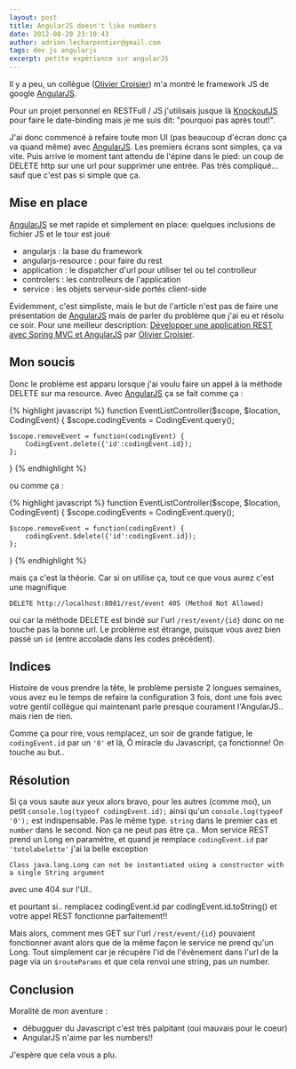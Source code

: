 ```yaml
---
layout: post
title: AngularJS doesn't like numbers
date: 2012-08-20 23:10:43
author: adrien.lecharpentier@gmail.com
tags: dev js angularjs
excerpt: petite expérience sur angularJS
---
```


Il y a peu, un collègue ([Olivier Croisier])
m'a montré le framework JS de google [AngularJS].

Pour un projet personnel en RESTFull / JS j'utilisais jusque là [KnockoutJS](http://knockoutjs.com/)
pour faire le date-binding mais je me suis dit: "pourquoi pas après tout!".

J'ai donc commencé à refaire toute mon UI (pas beaucoup d'écran donc ça va
quand même) avec [AngularJS]. Les premiers écrans sont simples, ça va vite.
Puis arrive le moment tant attendu de l'épine dans le pied: un coup de
DELETE http sur une url pour supprimer une entrée. Pas très compliqué... sauf
que c'est pas si simple que ça.

## Mise en place
[AngularJS] se met rapide et simplement en place: quelques inclusions de
fichier JS et le tour est joué

 - angularjs : la base du framework
 - angularjs-resource : pour faire du rest
 - application : le dispatcher d'url pour utiliser tel ou tel controlleur
 - controlers : les controlleurs de l'application
 - service : les objets serveur-side portés client-side

Évidemment, c'est simpliste, mais le but de l'article n'est pas de faire une
présentation de [AngularJS] mais de parler du problème que j'ai eu et résolu
ce soir. Pour une meilleur description: [Développer une application REST avec
Spring MVC et AngularJS](http://thecodersbreakfast.net/index.php?post/2012/07/30/D%C3%A9velopper-une-application-REST-avec-Spring-MVC-Angular.js)
par [Olivier Croisier].

## Mon soucis
Donc le problème est apparu lorsque j'ai voulu faire un appel à la méthode
DELETE sur ma resource. Avec [AngularJS] ça se fait comme ça :

{% highlight javascript %}
function EventListController($scope, $location, CodingEvent) {
    $scope.codingEvents = CodingEvent.query();

    $scope.removeEvent = function(codingEvent) {
        CodingEvent.delete({'id':codingEvent.id});
    };
}
{% endhighlight %}

ou comme ça :

{% highlight javascript %}
function EventListController($scope, $location, CodingEvent) {
    $scope.codingEvents = CodingEvent.query();

    $scope.removeEvent = function(codingEvent) {
        codingEvent.$delete({'id':codingEvent.id});
    };
}
{% endhighlight %}

mais ça c'est la théorie. Car si on utilise ça, tout ce que vous aurez c'est
une magnifique

    DELETE http://localhost:8081/rest/event 405 (Method Not Allowed)

oui car la méthode DELETE est bindé sur l'url `/rest/event/{id}` donc on ne
touche pas la bonne url. Le problème est étrange, puisque vous avez bien
passé un `id` (entre accolade dans les codes précédent).

## Indices
Histoire de vous prendre la tête, le problème persiste 2 longues semaines,
vous avez eu le temps de refaire la configuration 3 fois, dont une fois avec
votre gentil collègue qui maintenant parle presque courament l'AngularJS.. mais
rien de rien.

Comme ça pour rire, vous remplacez, un soir de grande fatigue, le `codingEvent.id`
par un `'0'` et là, Ô miracle du Javascript, ça fonctionne! On touche au but..

## Résolution
Si ça vous saute aux yeux alors bravo, pour les autres (comme moi), un petit
`console.log(typeof codingEvent.id);` ainsi qu'un `console.log(typeof '0');`
est indispensable. Pas le même type. `string` dans le premier cas et `number`
dans le second. Non ça ne peut pas être ça.. Mon service REST prend un Long
en paramètre, et quand je remplace `codingEvent.id` par `'totolabelette'`
j'ai la belle exception

    Class java.lang.Long can not be instantiated using a constructor with a single String argument

avec une 404 sur l'UI..

et pourtant si.. remplacez codingEvent.id par codingEvent.id.toString() et
votre appel REST fonctionne parfaitement!!

Mais alors, comment mes GET sur l'url `/rest/event/{id}` pouvaient fonctionner
avant alors que de la même façon le service ne prend qu'un Long. Tout
simplement car je récupère l'id de l'évènement dans l'url de la page via un
`$routeParams` et que cela renvoi une string, pas un number.

## Conclusion
Moralité de mon aventure :

 - débugguer du Javascript c'est très palpitant (oui mauvais pour le coeur)
 - AngularJS n'aime par les numbers!!

J'espère que cela vous a plu.

[Olivier Croisier]: http://twitter.com/OlivierCroisier
[AngularJS]: http://www.angularjs.org/
